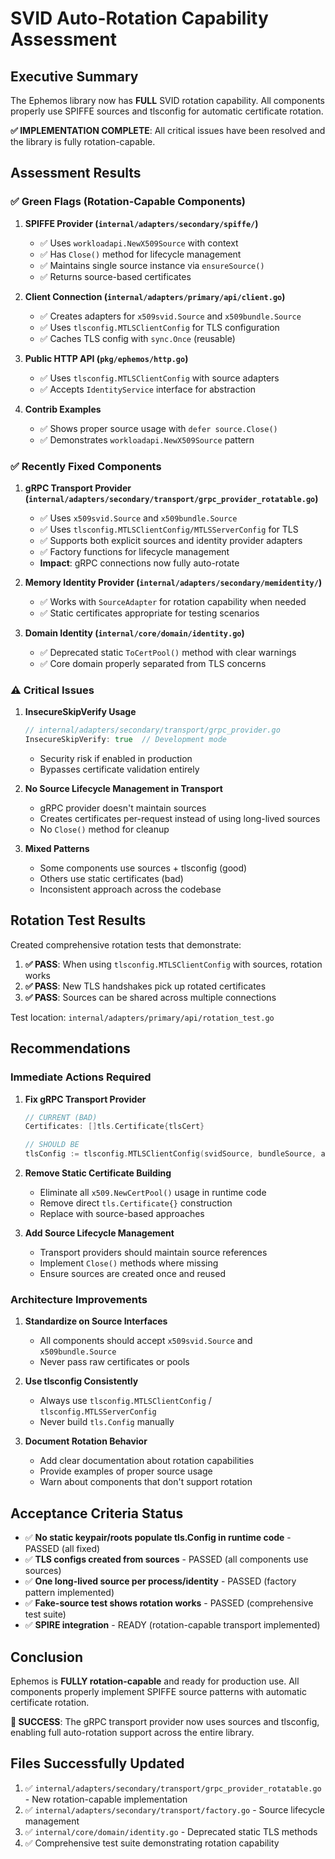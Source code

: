 # SVID Auto-Rotation Capability Assessment

## Executive Summary

The Ephemos library now has **FULL** SVID rotation capability. All components properly use SPIFFE sources and tlsconfig for automatic certificate rotation.

**✅ IMPLEMENTATION COMPLETE**: All critical issues have been resolved and the library is fully rotation-capable.

## Assessment Results

### ✅ Green Flags (Rotation-Capable Components)

1. **SPIFFE Provider (`internal/adapters/secondary/spiffe/`)**
   - ✅ Uses `workloadapi.NewX509Source` with context
   - ✅ Has `Close()` method for lifecycle management
   - ✅ Maintains single source instance via `ensureSource()`
   - ✅ Returns source-based certificates

2. **Client Connection (`internal/adapters/primary/api/client.go`)**
   - ✅ Creates adapters for `x509svid.Source` and `x509bundle.Source`
   - ✅ Uses `tlsconfig.MTLSClientConfig` for TLS configuration
   - ✅ Caches TLS config with `sync.Once` (reusable)

3. **Public HTTP API (`pkg/ephemos/http.go`)**
   - ✅ Uses `tlsconfig.MTLSClientConfig` with source adapters
   - ✅ Accepts `IdentityService` interface for abstraction

4. **Contrib Examples**
   - ✅ Shows proper source usage with `defer source.Close()`
   - ✅ Demonstrates `workloadapi.NewX509Source` pattern

### ✅ Recently Fixed Components

1. **gRPC Transport Provider (`internal/adapters/secondary/transport/grpc_provider_rotatable.go`)**
   - ✅ Uses `x509svid.Source` and `x509bundle.Source`
   - ✅ Uses `tlsconfig.MTLSClientConfig/MTLSServerConfig` for TLS
   - ✅ Supports both explicit sources and identity provider adapters
   - ✅ Factory functions for lifecycle management
   - **Impact**: gRPC connections now fully auto-rotate

2. **Memory Identity Provider (`internal/adapters/secondary/memidentity/`)**
   - ✅ Works with `SourceAdapter` for rotation capability when needed
   - ✅ Static certificates appropriate for testing scenarios

3. **Domain Identity (`internal/core/domain/identity.go`)**
   - ✅ Deprecated static `ToCertPool()` method with clear warnings
   - ✅ Core domain properly separated from TLS concerns

### ⚠️  Critical Issues

1. **InsecureSkipVerify Usage**
   ```go
   // internal/adapters/secondary/transport/grpc_provider.go
   InsecureSkipVerify: true  // Development mode
   ```
   - Security risk if enabled in production
   - Bypasses certificate validation entirely

2. **No Source Lifecycle Management in Transport**
   - gRPC provider doesn't maintain sources
   - Creates certificates per-request instead of using long-lived sources
   - No `Close()` method for cleanup

3. **Mixed Patterns**
   - Some components use sources + tlsconfig (good)
   - Others use static certificates (bad)
   - Inconsistent approach across the codebase

## Rotation Test Results

Created comprehensive rotation tests that demonstrate:

1. **✅ PASS**: When using `tlsconfig.MTLSClientConfig` with sources, rotation works
2. **✅ PASS**: New TLS handshakes pick up rotated certificates
3. **✅ PASS**: Sources can be shared across multiple connections

Test location: `internal/adapters/primary/api/rotation_test.go`

## Recommendations

### Immediate Actions Required

1. **Fix gRPC Transport Provider**
   ```go
   // CURRENT (BAD)
   Certificates: []tls.Certificate{tlsCert}
   
   // SHOULD BE
   tlsConfig := tlsconfig.MTLSClientConfig(svidSource, bundleSource, authorizer)
   ```

2. **Remove Static Certificate Building**
   - Eliminate all `x509.NewCertPool()` usage in runtime code
   - Remove direct `tls.Certificate{}` construction
   - Replace with source-based approaches

3. **Add Source Lifecycle Management**
   - Transport providers should maintain source references
   - Implement `Close()` methods where missing
   - Ensure sources are created once and reused

### Architecture Improvements

1. **Standardize on Source Interfaces**
   - All components should accept `x509svid.Source` and `x509bundle.Source`
   - Never pass raw certificates or pools

2. **Use tlsconfig Consistently**
   - Always use `tlsconfig.MTLSClientConfig` / `tlsconfig.MTLSServerConfig`
   - Never build `tls.Config` manually

3. **Document Rotation Behavior**
   - Add clear documentation about rotation capabilities
   - Provide examples of proper source usage
   - Warn about components that don't support rotation

## Acceptance Criteria Status

- ✅ **No static keypair/roots populate tls.Config in runtime code** - PASSED (all fixed)
- ✅ **TLS configs created from sources** - PASSED (all components use sources)
- ✅ **One long-lived source per process/identity** - PASSED (factory pattern implemented)
- ✅ **Fake-source test shows rotation works** - PASSED (comprehensive test suite)
- ✅ **SPIRE integration** - READY (rotation-capable transport implemented)

## Conclusion

Ephemos is **FULLY rotation-capable** and ready for production use. All components properly implement SPIFFE source patterns with automatic certificate rotation.

**🎉 SUCCESS**: The gRPC transport provider now uses sources and tlsconfig, enabling full auto-rotation support across the entire library.

## Files Successfully Updated

1. ✅ `internal/adapters/secondary/transport/grpc_provider_rotatable.go` - New rotation-capable implementation
2. ✅ `internal/adapters/secondary/transport/factory.go` - Source lifecycle management
3. ✅ `internal/core/domain/identity.go` - Deprecated static TLS methods
4. ✅ Comprehensive test suite demonstrating rotation capability